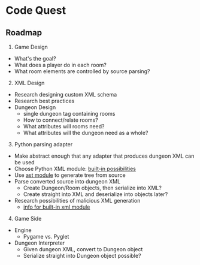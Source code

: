 Code Quest
============

## Roadmap
1. Game Design
 * What's the goal?
 * What does a player do in each room?
 * What room elements are controlled by source parsing?
2. XML Design
 * Research designing custom XML schema
 * Research best practices
 * Dungeon Design
     * single dungeon tag containing rooms
     * How to connect/relate rooms?
     * What attributes will rooms need?
     * What attributes will the dungeon need as a whole?
3. Python parsing adapter
 * Make abstract enough that any adapter that produces dungeon XML can be used
 * Choose Python XML module: [built-in possibilities](https://docs.python.org/2/library/xml.html#module-xml)
 * Use [ast module](https://docs.python.org/3.3/library/ast.html) to generate tree from source
 * Parse converted source into dungeon XML
     * Create Dungeon/Room objects, then serialize into XML?
     * Create straight into XML and deserialize into objects later?
 * Research possibilities of malicious XML generation
     * [info for built-in xml module](https://docs.python.org/2/library/xml.html#xml-vulnerabilities)
4. Game Side
 * Engine
     * Pygame vs. Pyglet
 * Dungeon Interpreter
     * Given dungeon XML, convert to Dungeon object
     * Serialize straight into Dungeon object possible?
